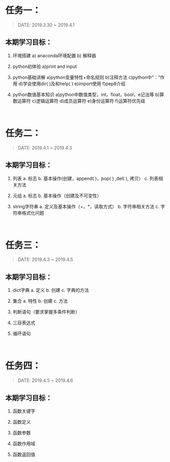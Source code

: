 # 任务一：

> DATE: 2019.3.30 ~ 2019.4.1

## 本期学习目标：

1. 环境搭建 
    a) anaconda环境配置
    b) 解释器
2. python初体验
    a)print and input
3. python基础讲解 
    a)python变量特性+命名规则
    b)注释方法
    c)python中“：”作用
    d)学会使用dir( )及和help( )
    e)import使用
    f)pep8介绍
4. python数值基本知识 
    a)python中数值类型，int，float，bool，e记法等
    b)算数运算符
    c)逻辑运算符
    d)成员运算符
    e)身份运算符
    f)运算符优先级

    <br/>
# 任务二：

> DATE: 2019.4.1 ~ 2019.4.3

## 本期学习目标：

1. 列表
    a. 标志
    b. 基本操作(创建，append( )，pop( ) ,del( ), 拷贝）
    c. 列表相关方法

2. 元组
    a. 标志
    b. 基本操作（创建及不可变性）

3. string字符串
    a. 定义及基本操作（+，*，读取方式）
    b. 字符串相关方法
    c. 字符串格式化问题

<br/>

# 任务三：

> DATE: 2019.4.3 ~ 2019.4.5

## 本期学习目标：

1. dict字典
    a. 定义
    b. 创建
    c. 字典的方法
    
2. 集合
    a. 特性
    b. 创建
    c. 方法
    
3. 判断语句（要求掌握多条件判断）

4. 三目表达式

5. 循环语句

<br/>

# 任务四：

> DATE: 2019.4.5 ~ 2019.4.6

## 本期学习目标：
1. 函数关键字

2. 函数定义

3. 函数参数

4. 函数作用域

5. 函数返回值

<br/>


